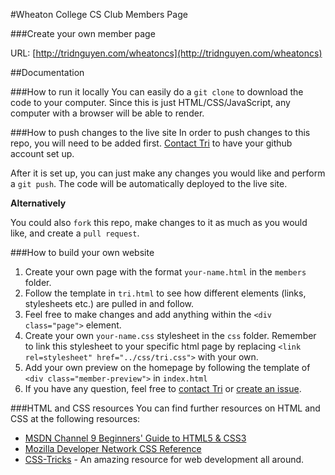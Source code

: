 #Wheaton College CS Club Members Page

###Create your own member page

URL: [http://tridnguyen.com/wheatoncs](http://tridnguyen.com/wheatoncs)

##Documentation

###How to run it locally
You can easily do a ``git clone`` to download the code to your computer. Since this is just HTML/CSS/JavaScript, any computer with a browser will be able to render.

###How to push changes to the live site
In order to push changes to this repo, you will need to be added first. [Contact Tri](mailto:nguyen_tri@wheatonma.edu) to have your github account set up.

After it is set up, you can just make any changes you would like and perform a ``git push``. The code will be automatically deployed to the live site.

**Alternatively**

You could also ``fork`` this repo, make changes to it as much as you would like, and create a ``pull request``.

###How to build your own website
1. Create your own page with the format ``your-name.html`` in the ``members`` folder.
2. Follow the template in ``tri.html`` to see how different elements (links, stylesheets etc.) are pulled in and follow. 
3. Feel free to make changes and add anything within the ``<div class="page">`` element.
4. Create your own ``your-name.css`` stylesheet in the ``css`` folder. Remember to link this stylesheet to your specific html page by replacing ``<link rel=stylesheet" href="../css/tri.css">`` with your own.
5. Add your own preview on the homepage by following the template of ``<div class="member-preview">`` in ``index.html``
6. If you have any question, feel free to [contact Tri](mailto:nguyen_tri@wheatonma.edu) or [create an issue](https://github.com/tnguyen14/wheatoncs/issues).

###HTML and CSS resources
You can find further resources on HTML and CSS at the following resources:
- [MSDN Channel 9 Beginners' Guide to HTML5 & CSS3](http://channel9.msdn.com/Series/HTML5-CSS3-Fundamentals-Development-for-Absolute-Beginners)
- [Mozilla Developer Network CSS Reference](https://developer.mozilla.org/en/CSS/CSS_Reference)
- [CSS-Tricks](http://css-tricks.com) - An amazing resource for web development all around.